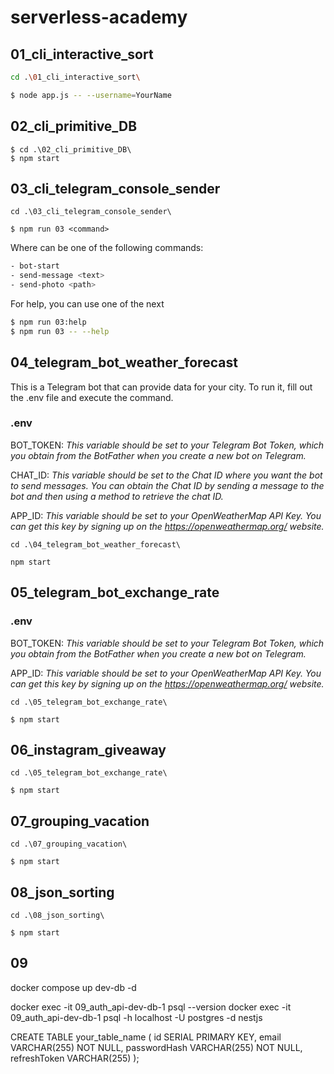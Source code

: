 # serverless-academy

## 01_cli_interactive_sort


```bash
cd .\01_cli_interactive_sort\

$ node app.js -- --username=YourName
```

## 02_cli_primitive_DB

```
$ cd .\02_cli_primitive_DB\
$ npm start
```

## 03_cli_telegram_console_sender

```
cd .\03_cli_telegram_console_sender\
```

```
$ npm run 03 <command>
```

Where <command> can be one of the following commands:

```bash
- bot-start
- send-message <text>
- send-photo <path>
```

For help, you can use one of the next

```bash
$ npm run 03:help
$ npm run 03 -- --help
```

## 04_telegram_bot_weather_forecast

This is a Telegram bot that can provide data for your city. To run it, fill out the .env file and execute the command.

### .env

BOT_TOKEN: *This variable should be set to your Telegram Bot Token, which you obtain from the BotFather when you create a new bot on Telegram.*

CHAT_ID: *This variable should be set to the Chat ID where you want the bot to send messages. You can obtain the Chat ID by sending a message to the bot and then using a method to retrieve the chat ID.*

APP_ID: *This variable should be set to your OpenWeatherMap API Key. You can get this key by signing up on the https://openweathermap.org/ website.*

```
cd .\04_telegram_bot_weather_forecast\
```

```
npm start
```

## 05_telegram_bot_exchange_rate

### .env

BOT_TOKEN: *This variable should be set to your Telegram Bot Token, which you obtain from the BotFather when you create a new bot on Telegram.*

APP_ID: *This variable should be set to your OpenWeatherMap API Key. You can get this key by signing up on the https://openweathermap.org/ website.*

```
cd .\05_telegram_bot_exchange_rate\
```

```
$ npm start
```

## 06_instagram_giveaway

```
cd .\05_telegram_bot_exchange_rate\
```

```
$ npm start
```

## 07_grouping_vacation

```
cd .\07_grouping_vacation\
```

```
$ npm start
```

## 08_json_sorting

```
cd .\08_json_sorting\
```

```
$ npm start
```
## 09
docker compose up dev-db -d

docker exec -it 09_auth_api-dev-db-1 psql --version
docker exec -it 09_auth_api-dev-db-1 psql -h localhost -U postgres -d nestjs

CREATE TABLE your_table_name (
    id SERIAL PRIMARY KEY,
    email VARCHAR(255) NOT NULL,
    passwordHash VARCHAR(255) NOT NULL,
    refreshToken VARCHAR(255)
);